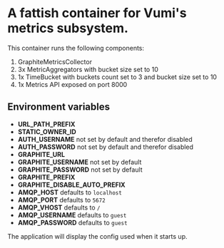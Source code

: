 # A fattish container for Vumi's metrics subsystem.

This container runs the following components:

1. GraphiteMetricsCollector
2. 3x MetricAggregators with bucket size set to 10
3. 1x TimeBucket with buckets count set to 3 and bucket size set to 10
4. 1x Metrics API exposed on port 8000

## Environment variables

- **URL_PATH_PREFIX**
- **STATIC_OWNER_ID**
- **AUTH_USERNAME** not set by default and therefor disabled
- **AUTH_PASSWORD** not set by default and therefor disabled
- **GRAPHITE_URL**
- **GRAPHITE_USERNAME** not set by default
- **GRAPHITE_PASSWORD** not set by default
- **GRAPHITE_PREFIX**
- **GRAPHITE_DISABLE_AUTO_PREFIX**
- **AMQP_HOST** defaults to `localhost`
- **AMQP_PORT** defaults to `5672`
- **AMQP_VHOST** defaults to `/`
- **AMQP_USERNAME** defaults to `guest`
- **AMQP_PASSWORD** defaults to `guest`

The application will display the config used when it starts up.
